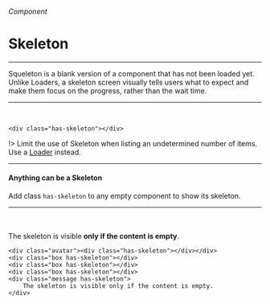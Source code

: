 <h6 class="is-uppercase has-text-grey has-text-weight-medium is-size-6 is-size-7-mobile">Component</h6>
<h1 class="title is-family-secondary is-size-2-mobile">Skeleton</h1>
<hr class="is-visible is-size-4">
<p class="subtitle is-family-secondary has-text-dark">
    <span class="has-text-weight-semibold">Squeleton</span> is a blank version of a component that has not been loaded yet. Unlike Loaders, a skeleton screen visually tells users what to expect and make them focus on the progress, rather than the wait time.
</p>
<hr class="is-visible is-size-4"><br>

<div class="box is-large has-background-white-bis is-medium is-marginless is-radiusless-bl is-radiusless-br">
    <div class="has-skeleton"></div>
</div>

    <div class="has-skeleton"></div>
!> Limit the use of Skeleton when listing an undetermined number of items. Use a <a href="#/loader" class="is-underlined">Loader</a> instead.

<hr class="is-size-1 is-visible">

<h4 class="title is-family-primary"><strong>Anything can be a Skeleton</strong></h4>

Add class `has-skeleton` to any empty component to show its skeleton.

<hr class="is-small">

<div class="box has-background-white-bis is-medium is-marginless is-radiusless-bl is-radiusless-br">
    <div class="box has-skeleton"></div>
    <div class="box has-skeleton"></div>
    <div class="box has-skeleton"></div>
    <div class="avatar"><div class="has-skeleton"></div></div><br><br>
    <div class="box message has-skeleton is-danger is-size-6">
        The skeleton is visible <strong>only if the content is empty</strong>.
    </div>
</div>

    <div class="avatar"><div class="has-skeleton"></div></div>
    <div class="box has-skeleton"></div>
    <div class="box has-skeleton"></div>
    <div class="box has-skeleton"></div>
    <div class="message has-skeleton">
        The skeleton is visible only if the content is empty.
    </div>
